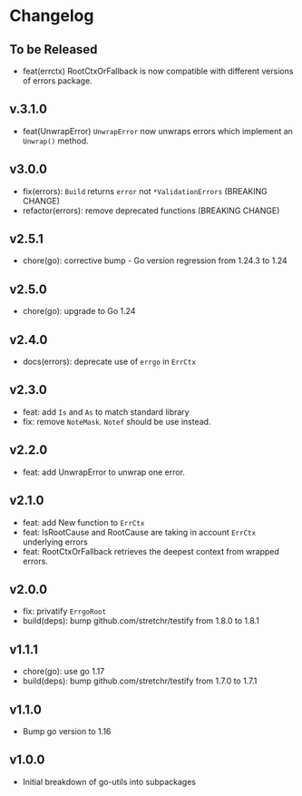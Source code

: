# Changelog

## To be Released

* feat(errctx) RootCtxOrFallback is now compatible with different versions of errors package.

## v.3.1.0

* feat(UnwrapError) `UnwrapError` now unwraps errors which implement an `Unwrap()` method.

## v3.0.0

* fix(errors): `Build` returns `error` not `*ValidationErrors` (BREAKING CHANGE)
* refactor(errors): remove deprecated functions (BREAKING CHANGE)

## v2.5.1

* chore(go): corrective bump - Go version regression from 1.24.3 to 1.24

## v2.5.0

* chore(go): upgrade to Go 1.24

## v2.4.0

* docs(errors): deprecate use of `errgo` in `ErrCtx`

## v2.3.0

* feat: add `Is` and `As` to match standard library
* fix: remove `NoteMask`. `Notef` should be use instead.

## v2.2.0

* feat: add UnwrapError to unwrap one error.

## v2.1.0

* feat: add New function to `ErrCtx`
* feat: IsRootCause and RootCause are taking in account `ErrCtx` underlying errors
* feat: RootCtxOrFallback retrieves the deepest context from wrapped errors.

## v2.0.0

* fix: privatify `ErrgoRoot`
* build(deps): bump github.com/stretchr/testify from 1.8.0 to 1.8.1

## v1.1.1

* chore(go): use go 1.17
* build(deps): bump github.com/stretchr/testify from 1.7.0 to 1.7.1

## v1.1.0

* Bump go version to 1.16

## v1.0.0

* Initial breakdown of go-utils into subpackages
